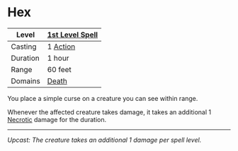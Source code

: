 # Hex

| Level    | [1st Level Spell](1st%20Level%20Spells.md)        |
| -------- | --------------------------------------------------- |
| Casting  | 1 [Action](../../../../Game%20Procedures/Action.md) |
| Duration | 1 hour                                              |
| Range    | 60 feet                                             |
| Domains  | [Death](../../../Spell%20Domains/Death.md)          |

You place a simple curse on a creature you can see within range.

Whenever the affected creature takes damage, it takes an additional 1 [Necrotic](../../../../Damage%20Types/Necrotic.md) damage for the duration.

---
*Upcast: The creature takes an additional 1 damage per spell level.*
